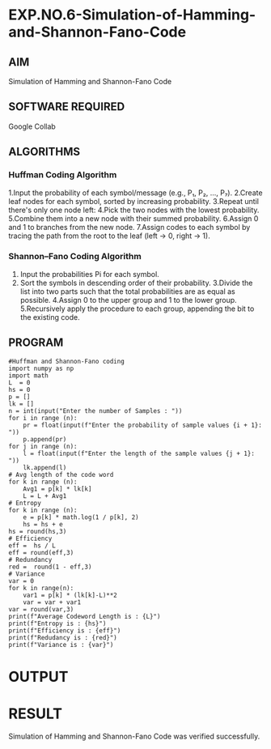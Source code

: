 # EXP.NO.6-Simulation-of-Hamming-and-Shannon-Fano-Code


## AIM
 Simulation of Hamming and Shannon-Fano Code

## SOFTWARE REQUIRED
Google Collab

## ALGORITHMS
### Huffman Coding Algorithm
 1.Input the probability of each symbol/message (e.g., P₁, P₂, ..., P₇).
 2.Create leaf nodes for each symbol, sorted by increasing probability.
 3.Repeat until there's only one node left:
 4.Pick the two nodes with the lowest probability.
 5.Combine them into a new node with their summed probability.
 6.Assign 0 and 1 to branches from the new node.
 7.Assign codes to each symbol by tracing the path from the root to the leaf (left → 0, right → 1).

### Shannon–Fano Coding Algorithm
1. Input the probabilities Pi for each symbol.
2. Sort the symbols in descending order of their probability.
3.Divide the list into two parts such that the total probabilities are as equal as possible.
4.Assign 0 to the upper group and 1 to the lower group.
5.Recursively apply the procedure to each group, appending the bit to the existing code.


## PROGRAM

```
#Huffman and Shannon-Fano coding
import numpy as np
import math 
L  = 0
hs = 0
p = []
lk = []
n = int(input("Enter the number of Samples : "))
for i in range (n): 
    pr = float(input(f"Enter the probability of sample values {i + 1}: "))  
    p.append(pr)
for j in range (n): 
    l = float(input(f"Enter the length of the sample values {j + 1}: "))  
    lk.append(l)
# Avg length of the code word
for k in range (n):
    Avg1 = p[k] * lk[k]
    L = L + Avg1
# Entropy
for k in range (n):
    e = p[k] * math.log(1 / p[k], 2)
    hs = hs + e
hs = round(hs,3)
# Efficiency
eff =  hs / L
eff = round(eff,3)
# Redundancy 
red =  round(1 - eff,3) 
# Variance
var = 0
for k in range(n):
    var1 = p[k] * (lk[k]-L)**2
    var = var + var1
var = round(var,3)
print(f"Average Codeword Length is : {L}")
print(f"Entropy is : {hs}")
print(f"Efficiency is : {eff}")
print(f"Redudancy is : {red}")
print(f"Variance is : {var}")
```

# OUTPUT

 
# RESULT
 Simulation of Hamming and Shannon-Fano Code was verified successfully.
